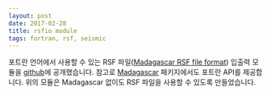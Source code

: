 ```yaml
---
layout: post
date: 2017-02-28
title: rsfio module
tags: fortran, rsf, seismic
---
```


포트란 언어에서 사용할 수 있는 RSF 파일([Madagascar RSF file format](http://www.ahay.org/wiki/Guide_to_RSF_file_format)) 입출력 모듈을 [github](https://github.com/pkgpl/rsfio)에 공개했습니다. 참고로 [Madagascar](http://www.ahay.org/wiki/Main_Page) 패키지에서도 포트란 API를 제공합니다. 위의 모듈은 Madagascar 없이도 RSF 파일을 사용할 수 있도록 만들었습니다.
